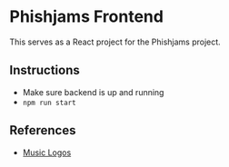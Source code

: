 # Phishjams Frontend

This serves as a React project for the Phishjams project.

## Instructions
* Make sure backend is up and running
* `npm run start`

## References
* [Music Logos](https://www.svgrepo.com/collection/music-player-icons-2/)